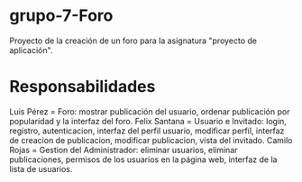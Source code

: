 # grupo-7-Foro
Proyecto de la creación de un foro para la asignatura "proyecto de aplicación".

# Responsabilidades
Luis Pérez = Foro:  mostrar publicación del usuario, ordenar publicación por popularidad y la interfaz del foro.
Felix Santana = Usuario e Invitado: login, registro, autenticacion, interfaz del perfil usuario, modificar perfil, interfaz de creacion de publicacion, modificar publicacion, vista del invitado.
Camilo Rojas = Gestion del Administrador: eliminar usuarios, eliminar publicaciones, permisos de los usuarios en la página web, interfaz de la lista de usuarios.
